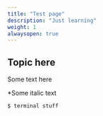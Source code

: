 ```yaml
---
title: "Test page"
description: "Just learning"
weight: 1
alwaysopen: true
---
```


## Topic here

Some text here

*Some italic text


```shell
$ terminal stuff
```